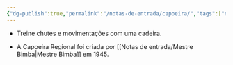 ```yaml
---
{"dg-publish":true,"permalink":"/notas-de-entrada/capoeira/","tags":["nota🔹"],"updated":"2024-03-01T02:03:37.362-03:00"}
---
```




- Treine chutes e movimentações com uma cadeira.

- A Capoeira Regional foi criada por [[Notas de entrada/Mestre Bimba\|Mestre Bimba]] em 1945.